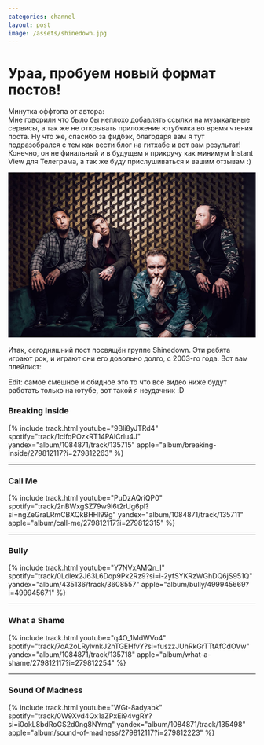 ```yaml
---
categories: channel
layout: post
image: /assets/shinedown.jpg
---
```

# Ураа, пробуем новый формат постов!

Минутка оффтопа от автора:\
Мне говорили что было бы неплохо добавлять ссылки на музыкальные сервисы, а так же не открывать
приложение ютубчика во время чтения поста. Ну что же, спасибо за фидбэк, благодаря вам я тут
подразобрался с тем как вести блог на гитхабе и вот вам результат! Конечно, он не финальный и в
будущем я прикручу как минимум Instant View для Телеграма, а так же буду прислушиваться к вашим отзывам :)

![Группа Шайндаун](/assets/shinedown.jpg)

Итак, сегодняшний пост посвящён группе Shinedown. Эти ребята играют рок,
и играют они его довольно долго, с 2003-го года. Вот вам плейлист:

Edit: самое смешное и обидное это то что все видео ниже будут работать только на ютубе, вот такой я неудачник :D

### Breaking Inside
{% include track.html
youtube="9Bli8yJTRd4"
spotify="track/1clfqPOzkRT14PAICrlu4J"
yandex="album/1084871/track/135715"
apple="album/breaking-inside/279812117?i=279812263"
%}

<hr>

### Call Me
{% include track.html
youtube="PuDzAQriQP0"
spotify="track/2nBWxgSZ79w9l6t2rUg6pl?si=ngZeGraLRmCBXQkBHHl99g"
yandex="album/1084871/track/135711"
apple="album/call-me/279812117?i=279812315"
%}

<hr>

### Bully
{% include track.html
youtube="Y7NVxAMQn_I"
spotify="track/0Ldlex2J63L6Dop9Pk2Rz9?si=i-2yfSYKRzWGhDQ6jS951Q"
yandex="album/435136/track/3608557"
apple="album/bully/499945669?i=499945671"
%}

<hr>

### What a Shame
{% include track.html
youtube="q4O_1MdWVo4"
spotify="track/7oA2oLRylvnkJ2hTGEHfvY?si=fuszzJUhRkGrTTtAfCdOVw"
yandex="album/1084871/track/135718"
apple="album/what-a-shame/279812117?i=279812254"
%}

<hr>

### Sound Of Madness
{% include track.html
youtube="WGt-8adyabk"
spotify="track/0W9Xvd4Qx1aZPxEi94vgRY?si=i0okL8bdRoGS2d0ng8NYmg"
yandex="album/1084871/track/135498"
apple="album/sound-of-madness/279812117?i=279812223"
%}
